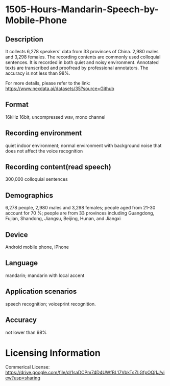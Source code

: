 # 1505-Hours-Mandarin-Speech-by-Mobile-Phone


## Description
It collects 6,278 speakers' data from 33 provinces of China. 2,980 males and 3,298 females. The recording contents are commonly used colloquial sentences. It is recorded in both quiet and noisy environment. Annotated texts are transcribed and proofread by professional annotators. The accuracy is not less than 98%.

For more details, please refer to the link: https://www.nexdata.ai/datasets/35?source=Github


## Format
16kHz 16bit, uncompressed wav, mono channel

## Recording environment
quiet indoor environment; normal environment with background noise that does not affect the voice recognition

## Recording content(read speech)
300,000 colloquial sentences

## Demographics
6,278 people, 2,980 males and 3,298 females; people aged from 21-30 account for 70 %; people are from 33 provinces including Guangdong, Fujian, Shandong, Jiangsu, Beijing, Hunan, and Jiangxi

## Device
Android mobile phone, iPhone

## Language
mandarin; mandarin with local accent

## Application scenarios
speech recognition; voiceprint recognition.

## Accuracy
not lower than 98%

# Licensing Information
Commerical License: https://drive.google.com/file/d/1saDCPm74D4UWfBL17VbkTsZLGfpOQj1J/view?usp=sharing
